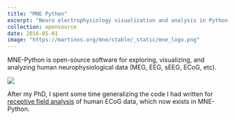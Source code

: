 ```yaml
---
title: "MNE Python"
excerpt: "Neuro electrophysiology visualization and analysis in Python!"
collection: opensource
date: 2016-05-01
image: "https://martinos.org/mne/stable/_static/mne_logo.png"
---
```


MNE-Python is open-source software for exploring, visualizing, and analyzing
human neurophysiological data (MEG, EEG, sEEG, ECoG, etc).

![](https://martinos.org/mne/stable/_static/mne_logo.png)

After my PhD, I spent some time generalizing the code I had written for [receptive field
analysis](https://martinos.org/mne/stable/auto_tutorials/plot_receptive_field.html?highlight=receptive%20field)
of human ECoG data, which now exists in MNE-Python.
